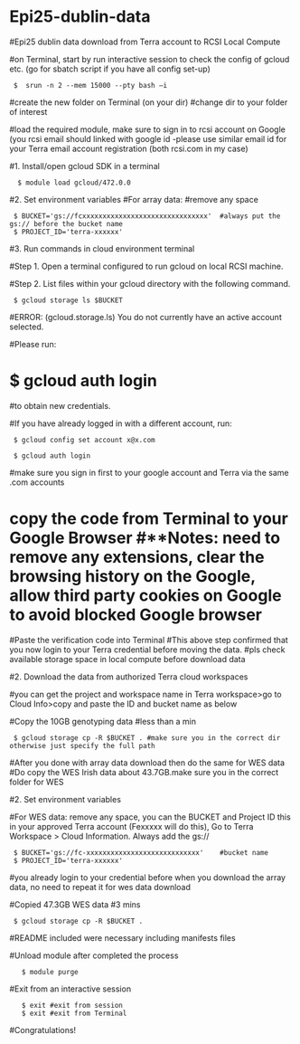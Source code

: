 # Epi25-dublin-data
#Epi25 dublin data download from Terra account to RCSI Local Compute


#on Terminal, start by run interactive session to check the config of gcloud etc. (go for sbatch script if you have all config set-up)

     $  srun -n 2 --mem 15000 --pty bash –i 

#create the new folder on Terminal (on your dir)
#change dir to your folder of interest 

#load the required module, make sure to sign in to rcsi account on Google (you rcsi email should linked with google id -please use similar email id for your Terra email account registration (both rcsi.com in my case)

#1. Install/open gcloud SDK in a terminal 

      $ module load gcloud/472.0.0 

#2. Set environment variables 
#For array data: #remove any space 
     
     $ BUCKET='gs://fcxxxxxxxxxxxxxxxxxxxxxxxxxxxxxxx'  #always put the gs:// before the bucket name
     $ PROJECT_ID='terra-xxxxxx' 

#3. Run commands in cloud environment terminal 

#Step 1. Open a terminal configured to run gcloud on local RCSI machine. 

#Step 2. List files within your gcloud directory with the following command. 

     $ gcloud storage ls $BUCKET 

#ERROR: (gcloud.storage.ls) You do not currently have an active account selected. 

#Please run: 

 # $ gcloud auth login 

#to obtain new credentials. 

#If you have already logged in with a different account, run: 

     $ gcloud config set account x@x.com 

     $ gcloud auth login 

#make sure you sign in first to your google account and Terra via the same .com accounts 
# copy the code from Terminal to your Google Browser #**Notes: need to remove any extensions, clear the browsing history on the Google, allow third party cookies on Google to avoid blocked Google browser 
#Paste the verification code into Terminal
#This above step confirmed that you now login to your Terra credential before moving the data.
#pls check available storage space in local compute before download data

#2. Download the data from authorized Terra cloud workspaces
  
#you can get the project and workspace name in Terra workspace>go to Cloud Info>copy and paste the ID and bucket name as below

#Copy the 10GB genotyping data #less than a min 
     
     $ gcloud storage cp -R $BUCKET . #make sure you in the correct dir otherwise just specify the full path

#After you done with array data download then do the same for WES data
#Do copy the WES Irish data about 43.7GB.make sure you in the correct folder for WES 

#2. Set environment variables 

#For WES data: remove any space, you can the BUCKET and Project ID  this in your approved Terra account (Fexxxxx will do this), Go to Terra Workspace > Cloud Information. Always add the gs:// 

     $ BUCKET='gs://fc-xxxxxxxxxxxxxxxxxxxxxxxxxxxx'    #bucket name 
     $ PROJECT_ID='terra-xxxxxx' 

#you already login to your credential before when you download the array data, no need to repeat it for wes data download 

#Copied 47.3GB WES data #3 mins 
     
     $ gcloud storage cp -R $BUCKET . 

#README included were necessary including manifests files 

#Unload module after completed the process

       $ module purge 

#Exit from an interactive session 
     
       $ exit #exit from session
       $ exit #exit from Terminal

#Congratulations!
       

